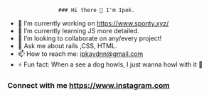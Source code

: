                     ### Hi there 👋 I'm Ipek.
- 🔭 I’m currently working on https://www.sponty.xyz/
- 🌱 I’m currently learning JS more detailed.
- 👯 I’m looking to collaborate on any/every project!
- 💬 Ask me about rails ,CSS, HTML.
- 📫 How to reach me: ipkaydnn@gmail.com
- ⚡ Fun fact: When a see a dog howls, I just wanna howl with it 🐶

<!--
**ipky/ipky** is a ✨ _special_ ✨ repository because its `README.md` (this file) appears on your GitHub profile.

Here are some ideas to get you started:


-->
### Connect with me https://www.instagram.com
